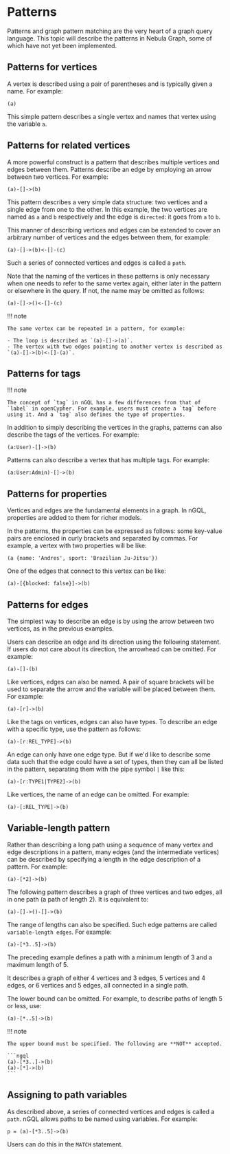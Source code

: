 # Patterns

Patterns and graph pattern matching are the very heart of a graph query language. This topic will describe the patterns in Nebula Graph, some of which have not yet been implemented.

## Patterns for vertices

A vertex is described using a pair of parentheses and is typically given a name. For example:

```ngql
(a)
```

This simple pattern describes a single vertex and names that vertex using the variable `a`.

## Patterns for related vertices

A more powerful construct is a pattern that describes multiple vertices and edges between them. Patterns describe an edge by employing an arrow between two vertices. For example:

```ngql
(a)-[]->(b)
```

This pattern describes a very simple data structure: two vertices and a single edge from one to the other. In this example, the two vertices are named as `a` and `b` respectively and the edge is `directed`: it goes from `a` to `b`.

This manner of describing vertices and edges can be extended to cover an arbitrary number of vertices and the edges between them, for example:

```ngql
(a)-[]->(b)<-[]-(c)
```

Such a series of connected vertices and edges is called a `path`.

Note that the naming of the vertices in these patterns is only necessary when one needs to refer to the same vertex again, either later in the pattern or elsewhere in the query. If not, the name may be omitted as follows:

```ngql
(a)-[]->()<-[]-(c)
```

!!! note

    The same vertex can be repeated in a pattern, for example:

    - The loop is described as `(a)-[]->(a)`.
    - The vertex with two edges pointing to another vertex is described as `(a)-[]->(b)<-[]-(a)`.

## Patterns for tags

!!! note

    The concept of `tag` in nGQL has a few differences from that of `label` in openCypher. For example, users must create a `tag` before using it. And a `tag` also defines the type of properties.

In addition to simply describing the vertices in the graphs, patterns can also describe the tags of the vertices. For example:

```ngql
(a:User)-[]->(b)
```

Patterns can also describe a vertex that has multiple tags. For example:

```ngql
(a:User:Admin)-[]->(b)
```

## Patterns for properties

Vertices and edges are the fundamental elements in a graph. In nGQL, properties are added to them for richer models.

In the patterns, the properties can be expressed as follows: some key-value pairs are enclosed in curly brackets and separated by commas. For example, a vertex with two properties will be like:

```ngql
(a {name: 'Andres', sport: 'Brazilian Ju-Jitsu'})
```

One of the edges that connect to this vertex can be like:

```ngql
(a)-[{blocked: false}]->(b)
```

## Patterns for edges

The simplest way to describe an edge is by using the arrow between two vertices, as in the previous examples.

Users can describe an edge and its direction using the following statement. If users do not care about its direction, the arrowhead can be omitted. For example:

```ngql
(a)-[]-(b)
```

Like vertices, edges can also be named. A pair of square brackets will be used to separate the arrow and the variable will be placed between them. For example:

```ngql
(a)-[r]->(b)
```

Like the tags on vertices, edges can also have types. To describe an edge with a specific type, use the pattern as follows:

```ngql
(a)-[r:REL_TYPE]->(b)
```

An edge can only have one edge type. But if we'd like to describe some data such that the edge could have a set of types, then they can all be listed in the pattern, separating them with the pipe symbol `|` like this:

```ngql
(a)-[r:TYPE1|TYPE2]->(b)
```

Like vertices, the name of an edge can be omitted. For example:

```ngql
(a)-[:REL_TYPE]->(b)
```

## Variable-length pattern

Rather than describing a long path using a sequence of many vertex and edge descriptions in a pattern, many edges (and the intermediate vertices) can be described by specifying a length in the edge description of a pattern. For example:

```ngql
(a)-[*2]->(b)
```

The following pattern describes a graph of three vertices and two edges, all in one path (a path of length 2). It is equivalent to:

```ngql
(a)-[]->()-[]->(b)
```

The range of lengths can also be specified. Such edge patterns are called `variable-length edges`. For example:

```ngql
(a)-[*3..5]->(b)
```

The preceding example defines a path with a minimum length of 3 and a maximum length of 5.

It describes a graph of either 4 vertices and 3 edges, 5 vertices and 4 edges, or 6 vertices and 5 edges, all connected in a single path.

The lower bound can be omitted. For example, to describe paths of length 5 or less, use:

```ngql
(a)-[*..5]->(b)
```

!!! note

    The upper bound must be specified. The following are **NOT** accepted.

    ```ngql
    (a)-[*3..]->(b)
    (a)-[*]->(b)
    ```

## Assigning to path variables

As described above, a series of connected vertices and edges is called a `path`. nGQL allows
paths to be named using variables. For example:

```ngql
p = (a)-[*3..5]->(b)
```

Users can do this in the `MATCH` statement.
